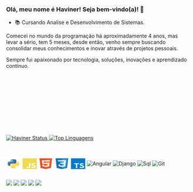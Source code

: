 ### Olá, meu nome é Haviner! Seja bem-vindo(a)! 👋

- 📚 Cursando Analise e Desenvolvimento de Sistemas.

Comecei no mundo da programação há aproximadamente 4 anos, mas levar a sério, tem 5 meses, desde então, venho sempre buscando consolidar meus conhecimentos e inovar através de projetos pessoais. 

Sempre fui apaixonado por tecnologia, soluções, inovações e aprendizado contínuo.

<div>
  <a href="https://github.com/havinercavalcante">
  <img height="180em" src"https://github-readme-stats.vercel.app/api?username=havinercavalcante&show_icons=true&theme=tokyonight"
  <img height="180em" src"https://github-readme-stats.vercel.app/api/top-langs/?username=havinercavalcante&layout=compact&theme=tokyonight)](https://github.com/havinercavalcante/github-readme-stats")

![Haviner Status](https://github-readme-stats.vercel.app/api?username=havinercavalcante&show_icons=true&theme=tokyonight)
[![Top Linguagens](https://github-readme-stats.vercel.app/api/top-langs/?username=havinercavalcante&layout=compact&theme=tokyonight)](https://github.com/havinercavalcante/github-readme-stats)
</div>

 ##
 
<div style="display: inline_block"><br>
  <img align="center" alt="Python" height="30" width="40" src="https://raw.githubusercontent.com/devicons/devicon/master/icons/python/python-original.svg">
  <img align="center" alt="Js" height="30" width="40" src="https://raw.githubusercontent.com/devicons/devicon/master/icons/javascript/javascript-plain.svg">
  <img align="center" alt="HTML" height="30" width="40" src="https://raw.githubusercontent.com/devicons/devicon/master/icons/html5/html5-original.svg">
  <img align="center" alt="CSS" height="30" width="40" src="https://raw.githubusercontent.com/devicons/devicon/master/icons/css3/css3-original.svg">
  <img align="center" alt="Ts" height="30" width="40" src="https://raw.githubusercontent.com/devicons/devicon/master/icons/typescript/typescript-plain.svg">
  <img align="center" alt="Angular" height="30" width="40" src="https://cdn.jsdelivr.net/gh/devicons/devicon/icons/angularjs/angularjs-original.svg">
  <img align="center" alt="Django" height="30" width="40" src="https://cdn.jsdelivr.net/gh/devicons/devicon/icons/django/django-plain.svg">
  <img align="center" alt="Sql" height="30" width="40" src="https://cdn.jsdelivr.net/gh/devicons/devicon/icons/mysql/mysql-original.svg">
  <img align="center" alt="Git" height="30" width="40" src="https://cdn.jsdelivr.net/gh/devicons/devicon/icons/git/git-original.svg">
</div>

##

<div> 
  <a href="https://www.youtube.com/channel/UCX2dAVd32uTktt9dSJh_n7A" target="_blank"><img src="https://img.shields.io/badge/YouTube-FF0000?style=for-the-badge&logo=youtube&logoColor=white" target="_blank"></a>
  <a href="https://www.instagram.com/havinercavalcante" target="_blank"><img src="https://img.shields.io/badge/-Instagram-%23E4405F?style=for-the-badge&logo=instagram&logoColor=white" target="_blank"></a>
 	<a href="https://www.twitch.tv/haviner7" target="_blank"><img src="https://img.shields.io/badge/Twitch-9146FF?style=for-the-badge&logo=twitch&logoColor=white" target="_blank"></a>
  <a href = "haviner7@gmail.com"><img src="https://img.shields.io/badge/-Gmail-%23333?style=for-the-badge&logo=gmail&logoColor=white" target="_blank"></a>
  <a href="https://www.linkedin.com/in/haviner-cavalcante-7a150b220" target="_blank"><img src="https://img.shields.io/badge/-LinkedIn-%230077B5?style=for-the-badge&logo=linkedin&logoColor=white" target="_blank"></a> 
  
</div>

 
